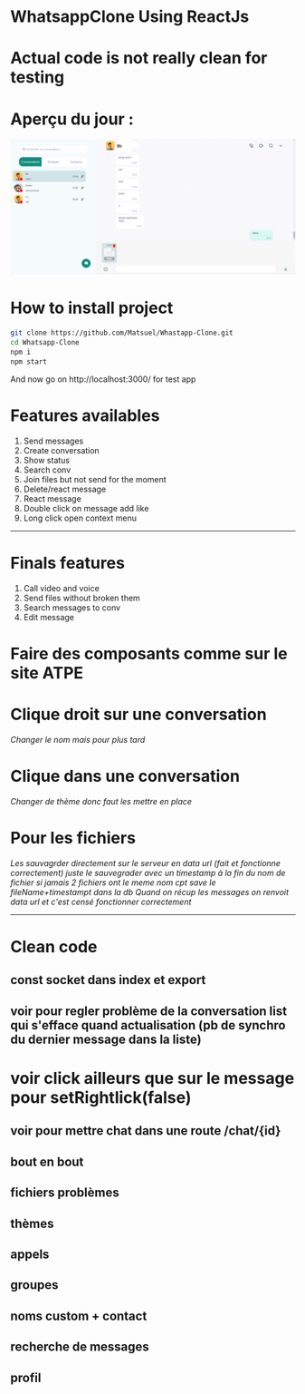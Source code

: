 # WhatsappClone Using ReactJs

# Actual code is not really clean for testing

# Aperçu du jour :

![Preview](./src/assets/preview.png)

# How to install project

```bash
git clone https://github.com/Matsuel/Whastapp-Clone.git
cd Whatsapp-Clone
npm i
npm start 
```

And now go on http://localhost:3000/ for test app

# Features availables

<ol>
    <li>Send messages</li>
    <li>Create conversation</li>
    <li>Show status</li>
    <li>Search conv</li>
    <li>Join files but not send for the moment</li>
    <li>Delete/react message</li>
    <li>React message</li>
    <li>Double click on message add like</li>
    <li>Long click open context menu</li>
</ol>

---

# Finals features

<ol>
    <li>Call video and voice</li>
    <li>Send files without broken them</li>
    <li>Search messages to conv</li>
    <li>Edit message</li>
</ol>

# Faire des composants comme sur le site ATPE

# Clique droit sur une conversation 
*Changer le nom mais pour plus tard*

# Clique dans une conversation

*Changer de thème donc faut les mettre en place*

# Pour les fichiers

*Les sauvagrder directement sur le serveur en data url (fait et fonctionne correctement) juste le sauvegrader avec un timestamp à la fin du nom de fichier si jamais 2 fichiers ont le meme nom cpt*
*save le fileName+timestampt dans la db*
*Quand on récup les messages on renvoit data url et c'est censé fonctionner correctement*

---

# Clean code
## const socket dans index et export
## voir pour regler problème de la conversation list qui s'efface quand actualisation (pb de synchro du dernier message dans la liste)
# voir click ailleurs que sur le message pour setRightlick(false)
## voir pour mettre chat dans une route /chat/{id}
## bout en bout
## fichiers problèmes
## thèmes
## appels
## groupes
## noms custom + contact
## recherche de messages
## profil
